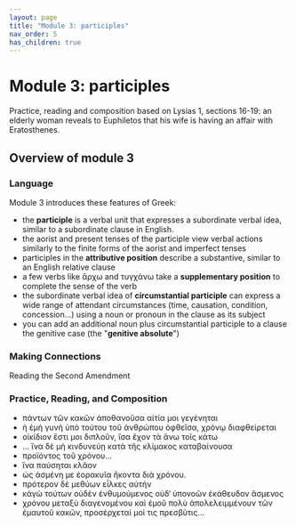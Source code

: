 ```yaml
---
layout: page
title: "Module 3: participles"
nav_order: 5
has_children: true
---
```



# Module 3:  participles


Practice, reading and composition based on Lysias 1, sections 16-19:  an elderly woman reveals to Euphiletos that his wife is having an affair with Eratosthenes.


## Overview of module 3

### Language


Module 3 introduces these features of Greek:

- the **participle** is a verbal unit that expresses a subordinate verbal idea, similar to a  subordinate clause in English.
- the aorist and present tenses of the participle view verbal actions similarly to the finite forms of the aorist and imperfect tenses
- participles in the **attributive position** describe a substantive, similar to an English relative clause
- a few verbs like ἄρχω and τυγχάνω take a **supplementary position** to complete the sense of the verb
- the subordinate verbal idea of **circumstantial participle** can express a wide range of attendant circumstances (time, causation, condition, concession...)  using a noun or pronoun in the clause as its subject
- you can add an additional noun plus circumstantial participle to a clause  the genitive case (the "**genitive absolute**")



### Making Connections

Reading the Second Amendment

### Practice, Reading, and Composition

- πάντων τῶν κακῶν ἀποθανοῦσα αἰτία μοι γεγένηται
- ἡ ἐμὴ γυνὴ ὑπὸ τούτου τοῦ ἀνθρώπου ὀφθεῖσα, χρόνῳ διαφθείρεται
- οἰκίδιον ἔστι μοι διπλοῦν, ἴσα ἔχον τὰ ἄνω τοῖς κάτω
- ... ἵνα δὲ μὴ κινδυνεύῃ κατὰ τῆς κλίμακος καταβαίνουσα 
- προϊόντος τοῦ χρόνου...
- ἵνα παύσηται κλᾶον 
- ὡς ἀσμένη με ἑορακυῖα ἥκοντα διὰ χρόνου.
- πρότερον δὲ μεθύων εἷλκες αὐτήν
- κἀγὼ τούτων οὐδὲν ἐνθυμούμενος οὐδ‘ ὑπονοῶν ἐκάθευδον ἄσμενος 
- χρόνου μεταξὺ διαγενομένου καὶ ἐμοῦ πολὺ ἀπολελειμμένουν τῶν ἐμαυτοῦ κακῶν, προσέρχεταί μοί τις πρεσβῦτις...

